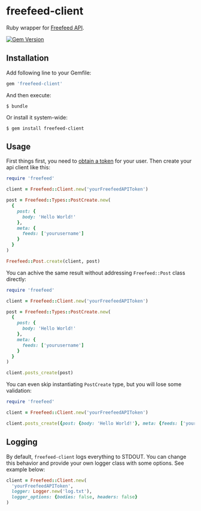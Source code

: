 # freefeed-client

Ruby wrapper for [Freefeed API](https://fetsh.github.io/freefeed-api).

[![Gem Version](https://badge.fury.io/rb/freefeed-client.svg)](https://badge.fury.io/rb/freefeed-client)

## Installation

Add following line to your Gemfile:

```ruby
gem 'freefeed-client'
```

And then execute:

```shell
$ bundle
```

Or install it system-wide:

```shell
$ gem install freefeed-client
```

## Usage

First things first, you need to [obtain a token](https://fetsh.github.io/freefeed-api/#authentication) for your user. Then create your api client like this:

```ruby
require 'freefeed'

client = Freefeed::Client.new('yourFreefeedAPIToken')

post = Freefeed::Types::PostCreate.new(
  {
    post: { 
      body: 'Hello World!'
    },
    meta: {
      feeds: ['yourusername']
    }
  }
)

Freefeed::Post.create(client, post)
```

You can achive the same result without addressing `Freefeed::Post` class directly:

```ruby
require 'freefeed'

client = Freefeed::Client.new('yourFreefeedAPIToken')

post = Freefeed::Types::PostCreate.new(
  {
    post: { 
      body: 'Hello World!'
    },
    meta: {
      feeds: ['yourusername']
    }
  }
)

client.posts_create(post)
```

You can even skip instantiating `PostCreate` type, but you will lose some validation:


```ruby
require 'freefeed'

client = Freefeed::Client.new('yourFreefeedAPIToken')

client.posts_create({post: {body: 'Hello World!'}, meta: {feeds: ['yourusername']}})
```

## Logging

By default, `freefeed-client` logs everything to STDOUT. You can change this behavior and provide your own logger class with some options. See example below:

```ruby
client = Freefeed::Client.new(
  'yourFreefeedAPIToken',
  logger: Logger.new('log.txt'),
  logger_options: {bodies: false, headers: false}
)
```
